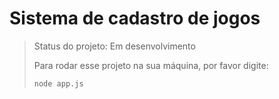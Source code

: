 <h1> Sistema de cadastro de jogos </h1>

> Status do projeto: Em desenvolvimento
>
> Para rodar esse projeto na sua máquina, por favor digite:
>
> ```
> node app.js
> ```
